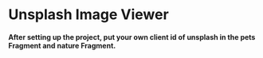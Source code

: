 # Unsplash Image Viewer
 
#### After setting up the project, put your own client id of unsplash in the pets Fragment and nature Fragment.
